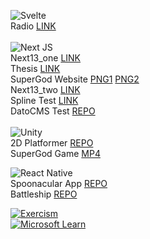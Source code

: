 ![Svelte](https://img.shields.io/badge/svelte-%23f1413d.svg?style=plastic&logo=svelte&logoColor=white)<br>
Radio [LINK](https://teemul-svelteradio.vercel.app)<br>
<br>
![Next JS](https://img.shields.io/badge/Next-black?style=plastic&logo=next.js&logoColor=white)<br>
Next13_one [LINK](https://teemul-next13one.vercel.app)<br>
Thesis [LINK](https://teemul.vercel.app)<br>
SuperGod Website
[PNG1](https://raw.githubusercontent.com/LTeemu/LTeemu/main/images/supergod_desktop.png)
[PNG2](https://raw.githubusercontent.com/LTeemu/LTeemu/main/images/supergod_mobile.png)<br>
Next13_two [LINK](https://teemul-next13two.vercel.app)<br>
Spline Test [LINK](https://teemul-splinecubes.vercel.app)<br>
DatoCMS Test [REPO](https://github.com/LTeemu/DatoCMS)<br>
<br>
![Unity](https://img.shields.io/badge/unity-%23000000.svg?style=plastic&logo=unity&logoColor=white)<br>
2D Platformer [REPO](https://github.com/LTeemu/2D_Platformer)<br>
SuperGod Game [MP4](https://github.com/LTeemu/LTeemu/blob/main/SGGameVideo.md)

![React Native](https://img.shields.io/badge/react_native-%2320232a.svg?style=plastic&logo=react&logoColor=%2361DAFB)<br>
Spoonacular App [REPO](https://github.com/LTeemu/Spoonacular_app)<br>
Battleship [REPO](https://github.com/LTeemu/Battleship)

[![Exercism](https://img.shields.io/badge/Exercism-009CAB?style=plastic&logo=exercism&logoColor=white)](https://exercism.org/profiles/n9lete00/solutions?order=newest_first)<br>
[![Microsoft Learn](https://img.shields.io/badge/Microsoft_Learn-258ffa?style=plastic&logo=microsoft&logoColor=white)](https://learn.microsoft.com/en-us/users/lteemu/transcript/vj5nwh8zqnjnoe6)
<!-- https://github.com/Ileriayo/markdown-badges -->
